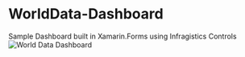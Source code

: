 # WorldData-Dashboard
Sample Dashboard built in Xamarin.Forms using Infragistics Controls
![World Data Dashboard](https://raw.githubusercontent.com/nishanil/WorldData-Dashboard/master/WorldData/screenshots/HeroWorldData.png)
